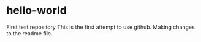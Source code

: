 # hello-world
First test repository
This is the first attempt to use github.
Making changes to the readme file.
